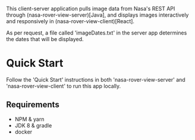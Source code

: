This client-server application pulls image data from Nasa's REST API through (nasa-rover-view-server)[Java], and displays images interactively and responsively in (nasa-rover-view-client)[React].

As per request, a file called 'imageDates.txt' in the server app determines the dates that will be displayed.

# Quick Start

Follow the 'Quick Start' instructions in both 'nasa-rover-view-server' and 'nasa-rover-view-client' to run this app locally.

## Requirements

- NPM & yarn
- JDK 8 & gradle
- docker

